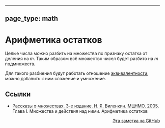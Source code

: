 
---
page_type: math
---

# Арифметика остатков

Целые числа можно разбить на множества по признаку остатка от деления на $m$. Таким образом всё множество чисел будет разбито на $m$ подмножеств.

Для такого разбиения будут работать отношение [эквивалентности](20221120190051.md), можно добавить к ним сложение и умножение.

## Ссылки

* [Рассказы о множествах. 3-е издание. Н. Я. Виленкин. МЦНМО. 2005](VilenkinRasskazyMnozhestvah2005.md). Глава I. Множества и действия над ними. Арифметика остатков


<p v-pre style="text-align: right">
  <a href="https://github.com/Kverde/algorithms/blob/main/source/20221120190810.md">
  Эта заметка на GitHub
  </a>
</p>
